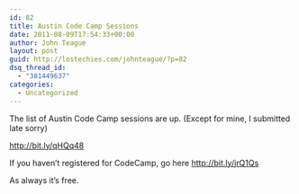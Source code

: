 ```yaml
---
id: 82
title: Austin Code Camp Sessions
date: 2011-08-09T17:54:33+00:00
author: John Teague
layout: post
guid: http://lostechies.com/johnteague/?p=82
dsq_thread_id:
  - "381449637"
categories:
  - Uncategorized
---
```

The list of Austin Code Camp sessions are up. (Except for mine, I submitted late sorry)
  
http://bit.ly/qHQq48

If you haven&#8217;t registered for CodeCamp, go here http://bit.ly/jrQ1Qs

As always it&#8217;s free.